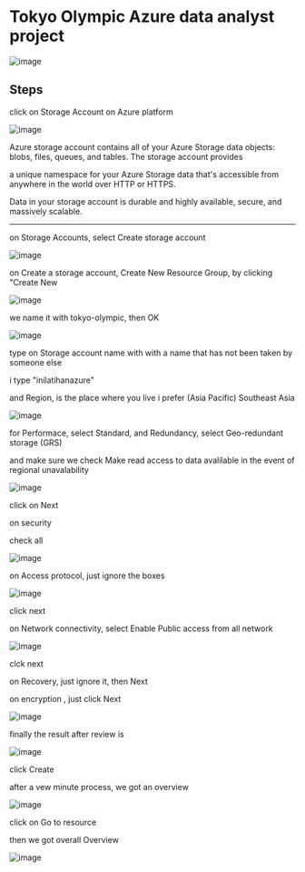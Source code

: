 # Tokyo Olympic Azure data analyst project

![image](https://github.com/user-attachments/assets/a48da2bf-b7a7-45ee-8e23-b0b12652ae9b)


## Steps

click on Storage Account on Azure platform

![image](https://github.com/user-attachments/assets/0ad07ea3-a636-4518-a5bb-fb12ff529bbc)

Azure storage account contains all of your Azure Storage data objects: blobs, files, queues, and tables. The storage account provides 

a unique namespace for your Azure Storage data that's accessible from anywhere in the world over HTTP or HTTPS. 

Data in your storage account is durable and highly available, secure, and massively scalable.

---

on Storage Accounts, select Create storage account

![image](https://github.com/user-attachments/assets/c66b9674-8a47-490a-8c99-1e674daa977d)

on Create a storage account, Create New Resource Group, by clicking "Create New

![image](https://github.com/user-attachments/assets/3a63fd15-371e-4f78-9a88-88ec1d094601)

we name it with tokyo-olympic, then OK

![image](https://github.com/user-attachments/assets/5c7aef72-c863-47f9-903f-81f09ae2404e)

type on Storage account name with with a name that has not been taken by someone else 

i type "inilatihanazure"

and Region, is the place where you live i prefer (Asia Pacific) Southeast Asia

![image](https://github.com/user-attachments/assets/7907d750-d559-4272-bb02-7a0fefe5a2d2)

for Performace, select Standard, and Redundancy, select Geo-redundant storage (GRS)

and make sure we check Make read access to data avalilable in the event of regional unavalability

![image](https://github.com/user-attachments/assets/e0907264-59b3-4e69-8cb1-6c0ba18dbe92)

click on Next

on security

check all 

![image](https://github.com/user-attachments/assets/0dfa025d-e4bc-4582-8fdf-2d937cad4e62)

on Access protocol, just ignore the boxes

![image](https://github.com/user-attachments/assets/b1b800a1-e832-4405-aaf2-290c50d54a56)

click next

on Network connectivity, select Enable Public access from all network

![image](https://github.com/user-attachments/assets/b9114b9f-66b8-47b6-b543-a9653affd7c0)

clck next

on Recovery, just ignore it, then Next

on encryption , just click Next

![image](https://github.com/user-attachments/assets/c66dafee-4255-45f9-8c10-440d2cec6649)

finally the result after review is 

![image](https://github.com/user-attachments/assets/c4980a4c-bfeb-42df-aafd-388ce5f03cb8)

click Create

after a vew minute process, we got an overview

![image](https://github.com/user-attachments/assets/aae9ecee-d047-437b-a29f-415470210705)

click on Go to resource

then we got overall Overview

![image](https://github.com/user-attachments/assets/c0875f7a-7f7f-4698-ac61-1ebd010920e4)


